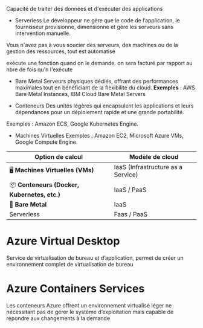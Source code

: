 Capacité de traiter des données et d'exécuter des applications

- Serverless
Le développeur ne gère que le code de l’application, le fournisseur provisionne, dimensionne et gère les serveurs sans intervention manuelle.

Vous n'avez pas à vous soucier des serveurs, des machines ou de la gestion des ressources, tout est automatisé

exécute une fonction quand on le demande. on sera facturé par rapport au nbre de fois qu'n l'exécute

- Bare Metal
Serveurs physiques dédiés, offrant des performances maximales tout en bénéficiant de la flexibilité du cloud. **Exemples** : AWS Bare Metal Instances, IBM Cloud Bare Metal Servers

- Conteneurs
Des unités légères qui encapsulent les applications et leurs dépendances pour un déploiement rapide et une grande portabilité.

Exemples : Amazon ECS, Google Kubernetes Engine.

- Machines Virtuelles
Exemples : Amazon EC2, Microsoft Azure VMs, Google Compute Engine.


| Option de calcul                             | Modèle de cloud                    |
| -------------------------------------------- | ---------------------------------- |
| 🖥 **Machines Virtuelles (VMs)**             | IaaS (Infrastructure as a Service) |
| 📦 **Conteneurs (Docker, Kubernetes, etc.)** | IaaS / PaaS                        |
| 🔧 **Bare Metal**                            | IaaS                               |
| Serverless                                   | Faas / PaaS                        |

# Azure Virtual Desktop
Service de virtualisation de bureau et d’application, permet de créer un environnement complet de virtualisation de bureau

# Azure Containers Services

Les conteneurs Azure offrent un environnement virtualisé léger ne nécessitant pas de gérer le système d’exploitation mais capable de répondre aux changements à la demande